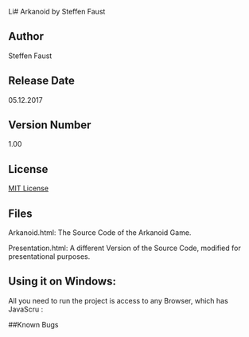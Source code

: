 Li# Arkanoid by Steffen Faust

## Author
Steffen Faust   

## Release Date
05.12.2017

## Version Number
1.00

## License
[MIT License](Arkanoid/License)

## Files
Arkanoid.html: The Source Code of the Arkanoid Game. 

Presentation.html: A different Version of the Source Code, modified for presentational purposes. 

## Using it on Windows:
All you need to run the project is access to any Browser, which has JavaScru :

##Known Bugs
